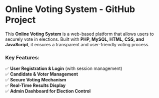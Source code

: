 # **Online Voting System - GitHub Project**  

This **Online Voting System** is a web-based platform that allows users to securely vote in elections. Built with **PHP, MySQL, HTML, CSS, and JavaScript**, it ensures a transparent and user-friendly voting process.  

### **Key Features:**  
✅ **User Registration & Login** (with session management)  
✅ **Candidate & Voter Management**  
✅ **Secure Voting Mechanism**  
✅ **Real-Time Results Display**  
✅ **Admin Dashboard for Election Control** 
